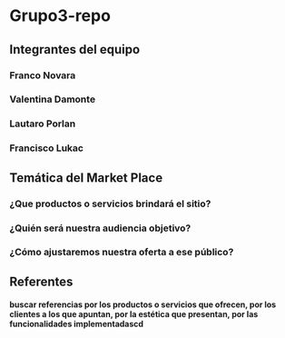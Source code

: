 # Grupo3-repo

## Integrantes del equipo
### Franco Novara
### Valentina Damonte
### Lautaro Porlan
### Francisco Lukac 

## Temática del Market Place
### ¿Que productos o servicios brindará el sitio?
### ¿Quién será nuestra audiencia objetivo?
### ¿Cómo ajustaremos nuestra oferta a ese público?

## Referentes
#### buscar referencias por los productos o servicios que ofrecen, por los clientes a los que apuntan, por la estética que presentan, por las funcionalidades implementadascd